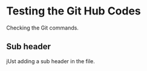 # Testing the Git Hub Codes

Checking the Git commands.

## Sub header

jUst adding a sub header in the file.
